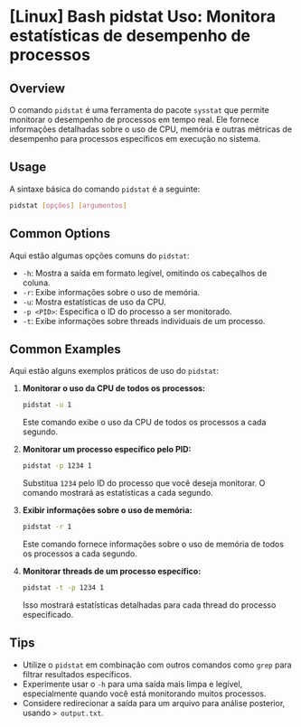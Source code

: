 # [Linux] Bash pidstat Uso: Monitora estatísticas de desempenho de processos

## Overview
O comando `pidstat` é uma ferramenta do pacote `sysstat` que permite monitorar o desempenho de processos em tempo real. Ele fornece informações detalhadas sobre o uso de CPU, memória e outras métricas de desempenho para processos específicos em execução no sistema.

## Usage
A sintaxe básica do comando `pidstat` é a seguinte:

```bash
pidstat [opções] [argumentos]
```

## Common Options
Aqui estão algumas opções comuns do `pidstat`:

- `-h`: Mostra a saída em formato legível, omitindo os cabeçalhos de coluna.
- `-r`: Exibe informações sobre o uso de memória.
- `-u`: Mostra estatísticas de uso da CPU.
- `-p <PID>`: Especifica o ID do processo a ser monitorado.
- `-t`: Exibe informações sobre threads individuais de um processo.

## Common Examples
Aqui estão alguns exemplos práticos de uso do `pidstat`:

1. **Monitorar o uso da CPU de todos os processos:**
   ```bash
   pidstat -u 1
   ```
   Este comando exibe o uso da CPU de todos os processos a cada segundo.

2. **Monitorar um processo específico pelo PID:**
   ```bash
   pidstat -p 1234 1
   ```
   Substitua `1234` pelo ID do processo que você deseja monitorar. O comando mostrará as estatísticas a cada segundo.

3. **Exibir informações sobre o uso de memória:**
   ```bash
   pidstat -r 1
   ```
   Este comando fornece informações sobre o uso de memória de todos os processos a cada segundo.

4. **Monitorar threads de um processo específico:**
   ```bash
   pidstat -t -p 1234 1
   ```
   Isso mostrará estatísticas detalhadas para cada thread do processo especificado.

## Tips
- Utilize o `pidstat` em combinação com outros comandos como `grep` para filtrar resultados específicos.
- Experimente usar o `-h` para uma saída mais limpa e legível, especialmente quando você está monitorando muitos processos.
- Considere redirecionar a saída para um arquivo para análise posterior, usando `> output.txt`.